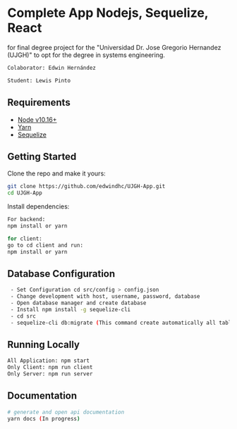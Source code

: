 # Complete App Nodejs, Sequelize, React

for final degree project for the "Universidad Dr. Jose Gregorio Hernandez (UJGH)" to opt for the degree in systems engineering.
```bash
Colaborator: Edwin Hernández

Student: Lewis Pinto
```
## Requirements

 - [Node v10.16+](https://nodejs.org/en/download/current/)
 - [Yarn](https://yarnpkg.com/en/docs/install)
 - [Sequelize](https://sequelize.org/)

## Getting Started

Clone the repo and make it yours:


```bash
git clone https://github.com/edwindhc/UJGH-App.git
cd UJGH-App
```

Install dependencies:

```bash
For backend:
npm install or yarn

for client:
go to cd client and run: 
npm install or yarn
```
## Database Configuration

```bash
 - Set Configuration cd src/config > config.json
 - Change development with host, username, password, database
 - Open database manager and create database
 - Install npm install -g sequelize-cli
 - cd src
 - sequelize-cli db:migrate (This command create automatically all tables)
```

## Running Locally

```bash
All Application: npm start
Only Client: npm run client
Only Server: npm run server
```

## Documentation

```bash
# generate and open api documentation
yarn docs (In progress)
```